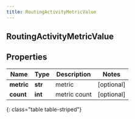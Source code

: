 ```yaml
---
title: RoutingActivityMetricValue
---
```

## RoutingActivityMetricValue

## Properties

|Name | Type | Description | Notes|
|------------ | ------------- | ------------- | -------------|
| **metric** | **str** | metric | [optional] |
| **count** | **int** | metric count | [optional] |
{: class="table table-striped"}


